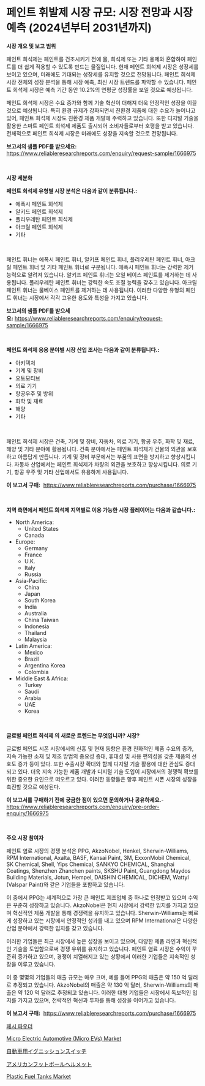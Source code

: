 <p><h1>페인트 휘발제 시장 규모: 시장 전망과 시장 예측 (2024년부터 2031년까지)</h1></p><p><strong>시장 개요 및 보고 범위</strong></p>
<p><p>페인트 희석제는 페인트를 건조시키기 전에 물, 희석제 또는 기타 용제와 혼합하여 페인트를 더 쉽게 적용할 수 있도록 만드는 물질입니다. 현재 페인트 희석제 시장은 성장세를 보이고 있으며, 미래에도 기대되는 성장세를 유지할 것으로 전망됩니다. 페인트 희석제 시장 전체의 성장 분석을 통해 시장 예측, 최신 시장 트렌드를 파악할 수 있습니다. 페인트 희석제 시장은 예측 기간 동안 10.2%의 연평균 성장률을 보일 것으로 예상됩니다. </p><p>페인트 희석제 시장은 수요 증가와 함께 기술 혁신이 더해져 더욱 안정적인 성장을 이끌 것으로 예상됩니다. 특히 환경 규제가 강화되면서 친환경 제품에 대한 수요가 늘어나고 있어, 페인트 희석제 시장도 친환경 제품 개발에 주력하고 있습니다. 또한 디지털 기술을 활용한 스마트 페인트 희석제 제품도 출시되어 소비자들로부터 호평을 받고 있습니다. 전체적으로 페인트 희석제 시장은 미래에도 성장을 지속할 것으로 전망됩니다.</p></p>
<p><strong>보고서의 샘플 PDF를 받으세요:</strong> <a href="https://www.reliableresearchreports.com/enquiry/request-sample/1666975">https://www.reliableresearchreports.com/enquiry/request-sample/1666975</a></p>
<p>&nbsp;</p>
<p><strong>시장 세분화</strong></p>
<p><strong>페인트 희석제 유형별 시장 분석은 다음과 같이 분류됩니다.:</strong></p>
<p><ul><li>에폭시 페인트 희석제</li><li>알키드 페인트 희석제</li><li>폴리우레탄 페인트 희석제</li><li>아크릴 페인트 희석제</li><li>기타</li></ul></p>
<p>&nbsp;</p>
<p><p>페인트 휘너는 에폭시 페인트 휘너, 알키프 페인트 휘너, 폴리우레탄 페인트 휘너, 아크릴 페인트 휘너 및 기타 페인트 휘너로 구분됩니다. 에폭시 페인트 휘너는 강력한 제거 능력으로 알려져 있습니다. 알키프 페인트 휘너는 오일 베이스 페인트를 제거하는 데 사용됩니다. 폴리우레탄 페인트 휘너는 강력한 속도 조절 능력을 갖추고 있습니다. 아크릴 페인트 휘너는 물베이스 페인트를 제거하는 데 사용됩니다. 이러한 다양한 유형의 페인트 휘너는 시장에서 각각 고유한 용도와 특성을 가지고 있습니다.</p></p>
<p><strong>보고서의 샘플 PDF를 받으세요:</strong>&nbsp;<a href="https://www.reliableresearchreports.com/enquiry/request-sample/1666975">https://www.reliableresearchreports.com/enquiry/request-sample/1666975</a></p>
<p>&nbsp;</p>
<p><strong> 페인트 희석제 응용 분야별 시장 산업 조사는 다음과 같이 분류됩니다.:</strong></p>
<p><ul><li>아키텍처</li><li>기계 및 장비</li><li>오토모티브</li><li>의료 기기</li><li>항공우주 및 방위</li><li>화학 및 재료</li><li>해양</li><li>기타</li></ul></p>
<p>&nbsp;</p>
<p><p>페인트 희석제 시장은 건축, 기계 및 장비, 자동차, 의료 기기, 항공 우주, 화학 및 재료, 해양 및 기타 분야에 활용됩니다. 건축 분야에서는 페인트 희석제가 건물의 외관을 보호하고 아름답게 만듭니다. 기계 및 장비 부문에서는 부품의 표면을 방지하고 향상시킵니다. 자동차 산업에서는 페인트 희석제가 차량의 외관을 보호하고 향상시킵니다. 의료 기기, 항공 우주 및 기타 산업에서도 유용하게 사용됩니다.</p></p>
<p><strong>이 보고서 구매:</strong>&nbsp; <a href="https://www.reliableresearchreports.com/purchase/1666975">https://www.reliableresearchreports.com/purchase/1666975</a></p>
<p>&nbsp;</p>
<p><strong>지역 측면에서 페인트 희석제 지역별로 이용 가능한 시장 플레이어는 다음과 같습니다.:</strong></p>
<p><ul>
    <li>
        North America:
        <ul>
            <li>United States</li>
            <li>Canada</li>
        </ul>
    </li>
    <li>
        Europe:
        <ul>
            <li>Germany</li>
            <li>France</li>
            <li>U.K.</li>
            <li>Italy</li>
            <li>Russia</li>
        </ul>
    </li>
    <li>
        Asia-Pacific:
        <ul>
            <li>China</li>
            <li>Japan</li>
            <li>South Korea</li>
            <li>India</li>
            <li>Australia</li>
            <li>China Taiwan</li>
            <li>Indonesia</li>
            <li>Thailand</li>
            <li>Malaysia</li>
        </ul>
    </li>
    <li>
        Latin America:
        <ul>
            <li>Mexico</li>
            <li>Brazil</li>
            <li>Argentina Korea</li>
            <li>Colombia</li>
        </ul>
    </li>
    <li>
        Middle East & Africa:
        <ul>
            <li>Turkey</li>
            <li>Saudi</li>
            <li>Arabia</li>
            <li>UAE</li>
            <li>Korea</li>
        </ul>
    </li>
    </ul></p>
<p>&nbsp;</p>
<p><strong>글로벌 페인트 희석제 의 새로운 트렌드는 무엇입니까? 시장?</strong></p>
<p><p>글로벌 페인트 시폰 시장에서의 신흥 및 현재 동향은 환경 친화적인 제품 수요의 증가, 지속 가능한 소재 및 제조 방법의 중요성 증대, 휴대성 및 사용 편의성을 갖춘 제품의 선호도 증가 등이 있다. 또한 수출시장 확대와 함께 디지털 기술 활용에 대한 관심도 증대되고 있다. 더욱 지속 가능한 제품 개발과 디지털 기술 도입이 시장에서의 경쟁력 확보를 위한 중요한 요인으로 떠오르고 있다. 이러한 동향들은 향후 페인트 시폰 시장의 성장을 촉진할 것으로 예상된다.</p></p>
<p><strong>이 보고서를 구매하기 전에 궁금한 점이 있으면 문의하거나 공유하세요.</strong>- <a href="https://www.reliableresearchreports.com/enquiry/pre-order-enquiry/1666975">https://www.reliableresearchreports.com/enquiry/pre-order-enquiry/1666975</a></p>
<p>&nbsp;</p>
<p><strong>주요 시장 참여자</strong></p>
<p><p>페인트 염료 시장의 경쟁 분석은 PPG, AkzoNobel, Henkel, Sherwin-Williams, RPM International, Axalta, BASF, Kansai Paint, 3M, ExxonMobil Chemical, SK Chemical, Shell, Yips Chemical, SANKYO CHEMICAL, Shanghai Coatings, Shenzhen Zhanchen paints, SKSHU Paint, Guangdong Maydos Building Materials, Jotun, Hempel, DAISHIN CHEMICAL, DICHEM, Wattyl (Valspar Paint)와 같은 기업들을 포함하고 있습니다.</p><p>이 중에서 PPG는 세계적으로 가장 큰 페인트 제조업체 중 하나로 인정받고 있으며 수익은 꾸준히 성장하고 있습니다. AkzoNobel은 현지 시장에서 강력한 입지를 가지고 있으며 혁신적인 제품 개발을 통해 경쟁력을 유지하고 있습니다. Sherwin-Williams는 빠르게 성장하고 있는 시장에서 안정적인 성과를 내고 있으며 RPM International은 다양한 산업 분야에서 강력한 입지를 갖고 있습니다.</p><p>이러한 기업들은 최근 시장에서 높은 성장을 보이고 있으며, 다양한 제품 라인과 혁신적인 기술을 도입함으로써 경쟁 우위를 유지하고 있습니다. 페인트 염료 시장은 수익이 꾸준히 증가하고 있으며, 경쟁이 치열해지고 있는 상황에서 이러한 기업들은 지속적인 성장을 이루고 있습니다.</p><p>이 중 몇몇의 기업들의 매출 규모는 매우 크며, 예를 들어 PPG의 매출은 약 150 억 달러로 추정되고 있습니다. AkzoNobel의 매출은 약 130 억 달러, Sherwin-Williams의 매출은 약 120 억 달러로 추정되고 있습니다. 이러한 대형 기업들은 시장에서 독보적인 입지를 가지고 있으며, 전략적인 혁신과 투자를 통해 성장을 이어가고 있습니다.</p></p>
<p><strong>이 보고서 구매:</strong>&nbsp;&nbsp;<a href="https://www.reliableresearchreports.com/purchase/1666975">https://www.reliableresearchreports.com/purchase/1666975</a></p>
<p><p><a href="https://medium.com/@carmellalang1/fesi-%EB%B6%84%EB%A7%90-%EC%8B%9C%EC%9E%A5-%EA%B7%9C%EB%AA%A8-%EC%8B%9C%EC%9E%A5-%EC%A0%84%EB%A7%9D-%EB%B0%8F-%EC%8B%9C%EC%9E%A5-%EC%98%88%EC%B8%A1-2024-2031-3787622ba091">페시 파우더</a></p><p><a href="https://issuu.com/reportprime-2/docs/micro-electric-automotive-micro-evs-market-size-20">Micro Electric Automotive (Micro EVs) Market</a></p><p><a href="https://github.com/schmahlson/Market-Research-Report-List-1/blob/main/199128615614.md">自動車用イグニッションスイッチ</a></p><p><a href="https://github.com/zjkmgcs938405/Market-Research-Report-List-1/blob/main/442848815611.md">アメリカンフットボールヘルメット</a></p><p><a href="https://view.publitas.com/reportprime-1/plastic-fuel-tanks-market-insights-market-players-and-forecast-till-2031/">Plastic Fuel Tanks Market</a></p></p>
